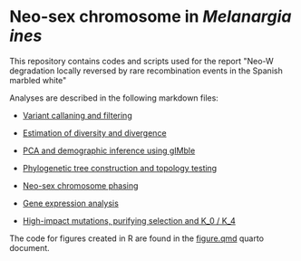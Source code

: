 # Neo-sex chromosome in _Melanargia ines_

This repository contains codes and scripts used for the report "Neo-W degradation locally reversed by rare recombination events in the Spanish marbled white"

Analyses are described in the following markdown files: 

- [Variant callaning and filtering](variant_calling_and_filtering.md)

- [Estimation of diversity and divergence](diversity_divergence.md)

- [PCA and demographic inference using gIMble](pca_gIMble.md)

- [Phylogenetic tree construction and topology testing](phylogenetic_trees.md)

- [Neo-sex chromosome phasing](neosex_phasing.md)

- [Gene expression analysis](gene_expression.md)

- [High-impact mutations, purifying selection and K_0 / K_4](high_impact_purifying_K0_K4.md)


The code for figures created in R are found in the [figure.qmd](figures.qmd) quarto document.


